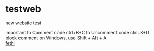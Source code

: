 # testweb
new website test

important
to Comment code   ctrl+K+C
to Uncomment code    ctrl+K+U
<BR>
block comment on Windows, use Shift + Alt + A 
<br><a href="https://tarek-bg.github.io/web/archi/fethi.webm" target="_blank" position="absolute">fethi</a>